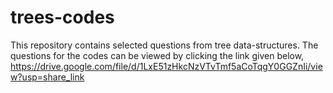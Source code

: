 # trees-codes
This repository contains selected questions from tree data-structures.
The questions for the codes can be viewed by clicking the link given below,
https://drive.google.com/file/d/1LxE51zHkcNzVTvTmf5aCoTqgY0GGZnIi/view?usp=share_link
